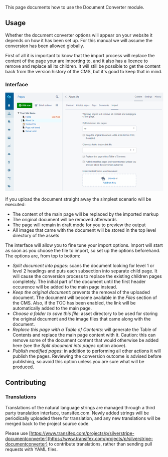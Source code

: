This page documents how to use the Document Converter module.

## Usage

Whether the document converter options will appear on your website it depends on how it has been set up. For this manual we will assume the conversion has been allowed globally.

First of all it is important to know that the import process will replace the content of the page your are importing to, and it also has a licence to remove and replace all its children. It will still be possible to get the content back from the version history of the CMS, but it's good to keep that in mind.

### Interface

![](_images/interface.png)

If you upload the document straight away the simplest scenario will be executed:

 * The content of the main page will be replaced by the imported markup
 * The original document will be removed afterwards
 * The page will remain in draft mode for you to preview the output
 * All images that came with the document will be stored in the top level directory of the assets

The interface will allow you to fine tune your import options. Import will start as soon as you choose the file to import, so set up the options beforehand. The options are, from top to bottom:

* *Split document into pages*: scans the document looking for level 1 or level 2 headings and
  puts each subsection into separate child page. It will cause the conversion process to
  replace the existing children pages completely. The initial part of the document until the 
  first header occurence will be added to the main page instead.
* *Keep the original document*: prevents the removal of the uploaded document. The document will become
  available in the *Files* section of the CMS. Also, if the TOC has been enabled, the link will be
  automatically added to the main page.
* *Choose a folder to save this file*: asset directory to be used for storing the original document and the
  image files that came along with the document.
* *Replace this page with a Table of Contents*: will generate the Table of Contents and replace the main page 
  content with it. Caution: this can remove some of the document content that would otherwise be added here
  (see the *Split document into pages* option above).
* *Publish modified pages*: in addition to performing all other actions it will publish the pages. Reviewing
  the conversion outcome is advised before publishing, so avoid this option unless you are sure what will 
  be produced.

## Contributing

### Translations

Translations of the natural language strings are managed through a third party translation interface, transifex.com. Newly added strings will be periodically uploaded there for translation, and any new translations will be merged back to the project source code.

Please use [https://www.transifex.com/projects/p/silverstripe-documentconverter](https://www.transifex.com/projects/p/silverstripe-documentconverter) to contribute translations, rather than sending pull requests with YAML files.